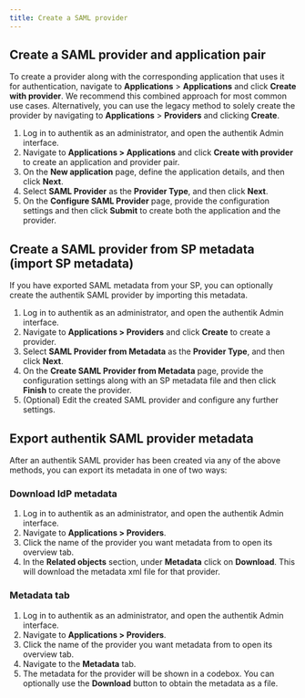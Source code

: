 ```yaml
---
title: Create a SAML provider
---
```


## Create a SAML provider and application pair

To create a provider along with the corresponding application that uses it for authentication, navigate to **Applications** > **Applications** and click **Create with provider**. We recommend this combined approach for most common use cases. Alternatively, you can use the legacy method to solely create the provider by navigating to **Applications** > **Providers** and clicking **Create**.

1. Log in to authentik as an administrator, and open the authentik Admin interface.
2. Navigate to **Applications > Applications** and click **Create with provider** to create an application and provider pair.
3. On the **New application** page, define the application details, and then click **Next**.
4. Select **SAML Provider** as the **Provider Type**, and then click **Next**.
5. On the **Configure SAML Provider** page, provide the configuration settings and then click **Submit** to create both the application and the provider.

## Create a SAML provider from SP metadata (import SP metadata)

If you have exported SAML metadata from your SP, you can optionally create the authentik SAML provider by importing this metadata.

1. Log in to authentik as an administrator, and open the authentik Admin interface.
2. Navigate to **Applications > Providers** and click **Create** to create a provider.
3. Select **SAML Provider from Metadata** as the **Provider Type**, and then click **Next**.
4. On the **Create SAML Provider from Metadata** page, provide the configuration settings along with an SP metadata file and then click **Finish** to create the provider.
5. (Optional) Edit the created SAML provider and configure any further settings.

## Export authentik SAML provider metadata

After an authentik SAML provider has been created via any of the above methods, you can export its metadata in one of two ways:

### Download IdP metadata 

1. Log in to authentik as an administrator, and open the authentik Admin interface.
2. Navigate to **Applications > Providers**.
3. Click the name of the provider you want metadata from to open its overview tab.
4. In the **Related objects** section, under **Metadata** click on **Download**. This will download the metadata xml file for that provider.

### Metadata tab

1. Log in to authentik as an administrator, and open the authentik Admin interface.
2. Navigate to **Applications > Providers**.
3. Click the name of the provider you want metadata from to open its overview tab.
4. Navigate to the **Metadata** tab.
5. The metadata for the provider will be shown in a codebox. You can optionally use the **Download** button to obtain the metadata as a file.
